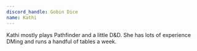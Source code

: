 ```yaml
---
discord_handle: Gobin Dice
name: Kathi
---
```


Kathi mostly plays Pathfinder and a little D&D. She has lots of experience DMing and runs a handful of tables a week.

